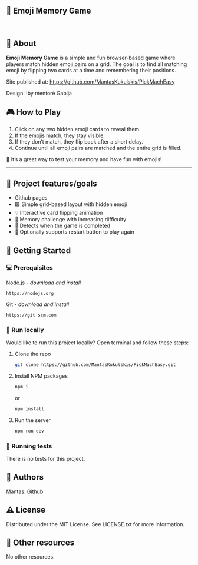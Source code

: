 ## 🧠 Emoji Memory Game

<br>

## 🌟 About

**Emoji Memory Game** is a simple and fun browser-based game where players match hidden emoji pairs on a grid. The goal is to find all matching emoji by flipping two cards at a time and remembering their positions.

Site published at: https://github.com/MantasKukulskis/PickMachEasy

Design: !by mentorė Gabija

## 🎮 How to Play

1. Click on any two hidden emoji cards to reveal them.
2. If the emojis match, they stay visible.
3. If they don’t match, they flip back after a short delay.
4. Continue until all emoji pairs are matched and the entire grid is filled.

🧩 It’s a great way to test your memory and have fun with emojis!

---

## 🎯 Project features/goals

- Github pages
- 🟩 Simple grid-based layout with hidden emoji
- 💡 Interactive card flipping animation
- 🧠 Memory challenge with increasing difficulty
- 🏁 Detects when the game is completed
- 🔁 Optionally supports restart button to play again

## 🧰 Getting Started

### 💻 Prerequisites

Node.js - _download and install_

```
https://nodejs.org
```

Git - _download and install_

```
https://git-scm.com
```

### 🏃 Run locally

Would like to run this project locally? Open terminal and follow these steps:

1. Clone the repo
   ```sh
   git clone https://github.com/MantasKukulskis/PickMachEasy.git
   ```
2. Install NPM packages
   ```sh
   npm i
   ```
   or
   ```sh
   npm install
   ```
3. Run the server
   ```sh
   npm run dev
   ```

### 🧪 Running tests

There is no tests for this project.

## 🎅 Authors

Mantas: [Github](https://github.com/MantasKukulskis)

## ⚠️ License

Distributed under the MIT License. See LICENSE.txt for more information.

## 🔗 Other resources

No other resources.
